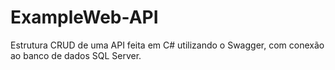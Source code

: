 # ExampleWeb-API

Estrutura CRUD de uma API feita em C# utilizando o Swagger, com conexão ao banco de dados SQL Server.
